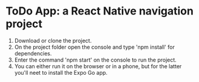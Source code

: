 # ToDo App: a React Native navigation project

1. Download or clone the project.
2. On the project folder open the console and type 'npm install' for dependencies.
3. Enter the command 'npm start' on the console to run the project.
4. You can either run it on the browser or in a phone, but for the latter you'll neet to install the Expo Go app.
